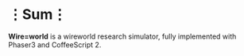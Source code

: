 # ⋮Sum⋮
__Wire=world__ is a wireworld research simulator, fully implemented with Phaser3 and CoffeeScript 2.
